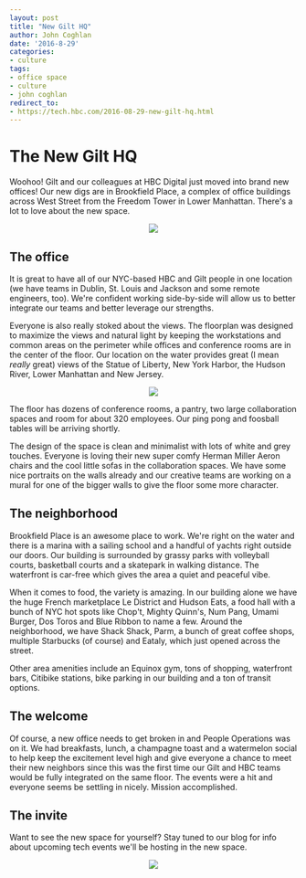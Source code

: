 ```yaml
---
layout: post
title: "New Gilt HQ"
author: John Coghlan
date: '2016-8-29'
categories: 
- culture
tags:
- office space
- culture
- john coghlan
redirect_to:
- https://tech.hbc.com/2016-08-29-new-gilt-hq.html
---
```



# The New Gilt HQ 

Woohoo! Gilt and our colleagues at HBC Digital just moved into brand new offices! Our new digs are in Brookfield Place, a complex of office buildings across West Street from the Freedom Tower in Lower Manhattan. There's a lot to love about the new space. 

<p align="center">
<img src="http://i.imgur.com/hos6HZw.jpg">
</p>

## The office

It is great to have all of our NYC-based HBC and Gilt people in one location (we have teams in Dublin, St. Louis and Jackson and some remote engineers, too). We're confident working side-by-side will allow us to better integrate our teams and better leverage our strengths.

Everyone is also really stoked about the views. The floorplan was designed to maximize the views and natural light by keeping the workstations and common areas on the perimeter while offices and conference rooms are in the center of the floor. Our location on the water provides great (I mean _really_ great) views of the Statue of Liberty, New York Harbor, the Hudson River, Lower Manhattan and New Jersey. 

<p align="center">
  <img src="http://i.imgur.com/6WYb4lt.jpg">
</p>

The floor has dozens of conference rooms, a pantry, two large collaboration spaces and room for about 320 employees. Our ping pong and foosball tables will be arriving shortly. 

The design of the space is clean and minimalist with lots of white and grey touches. Everyone is loving their new super comfy Herman Miller Aeron chairs and the cool little sofas in the collaboration spaces. We have some nice portraits on the walls already and our creative teams are working on a mural for one of the bigger walls to give the floor some more character.

## The neighborhood 

Brookfield Place is an awesome place to work. We're right on the water and there is a marina with a sailing school and a handful of yachts right outside our doors. Our building is surrounded by grassy parks with volleyball courts, basketball courts and a skatepark in walking distance. The waterfront is car-free which gives the area a quiet and peaceful vibe. 

When it comes to food, the variety is amazing. In our building alone we have the huge French marketplace Le District and Hudson Eats, a food hall with a bunch of NYC hot spots like Chop't, Mighty Quinn's, Num Pang, Umami Burger, Dos Toros and Blue Ribbon to name a few. Around the neighborhood, we have Shack Shack, Parm, a bunch of great coffee shops, multiple Starbucks (of course) and Eataly, which just opened across the street. 

Other area amenities include an Equinox gym, tons of shopping, waterfront bars, Citibike stations, bike parking in our building and a ton of transit options. 

## The welcome

Of course, a new office needs to get broken in and People Operations was on it. We had breakfasts, lunch, a champagne toast and a watermelon social to help keep the excitement level high and give everyone a chance to meet their new neighbors since this was the first time our Gilt and HBC teams would be fully integrated on the same floor. The events were a hit and everyone seems be settling in nicely. Mission accomplished. 

## The invite

Want to see the new space for yourself? Stay tuned to our blog for info about upcoming tech events we'll be hosting in the new space.

<p align="center">
  <img src="http://i.imgur.com/Iiwo1gH.jpg">
</p>
